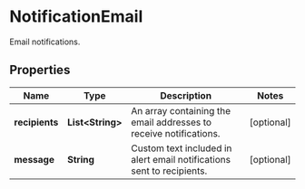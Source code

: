 

# NotificationEmail

Email notifications.

## Properties

| Name | Type | Description | Notes |
|------------ | ------------- | ------------- | -------------|
|**recipients** | **List&lt;String&gt;** | An array containing the email addresses to receive notifications. |  [optional] |
|**message** | **String** | Custom text included in alert email notifications sent to recipients. |  [optional] |



